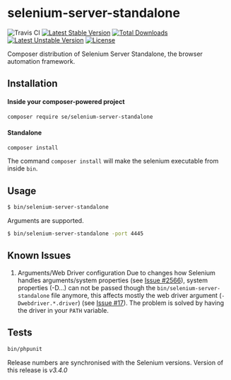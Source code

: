 # selenium-server-standalone

![Travis CI](https://travis-ci.org/sveneisenschmidt/selenium-server-standalone.svg?branch=master) [![Latest Stable Version](https://poser.pugx.org/se/selenium-server-standalone/v/stable)](https://packagist.org/packages/se/selenium-server-standalone) [![Total Downloads](https://poser.pugx.org/se/selenium-server-standalone/downloads)](https://packagist.org/packages/se/selenium-server-standalone) [![Latest Unstable Version](https://poser.pugx.org/se/selenium-server-standalone/v/unstable)](https://packagist.org/packages/se/selenium-server-standalone) [![License](https://poser.pugx.org/se/selenium-server-standalone/license)](https://packagist.org/packages/se/selenium-server-standalone)


Composer distribution of Selenium Server Standalone, the browser automation framework.

## Installation

#### Inside your composer-powered project
```bash
composer require se/selenium-server-standalone
```

#### Standalone

```bash
composer install
```

The command `composer install` will make the selenium executable from inside `bin`.

## Usage

```bash
$ bin/selenium-server-standalone
```

Arguments are supported.

```bash
$ bin/selenium-server-standalone -port 4445
```

## Known Issues

1. Arguments/Web Driver configuration
Due to changes how Selenium handles arguments/system properties (see [Issue #2566](https://github.com/SeleniumHQ/selenium/issues/2566)), system properties (-D...) can not be passed though the `bin/selenium-server-standalone` file anymore, this affects mostly the web driver argument (`-Dwebdriver.*.driver`) (see [Issue #17](https://github.com/sveneisenschmidt/selenium-server-standalone/issues)). The problem is solved by having the driver in your `PATH` variable.

## Tests

```bash
bin/phpunit
```

Release numbers are synchronised with the Selenium versions.
Version of this release is *v3.4.0*
